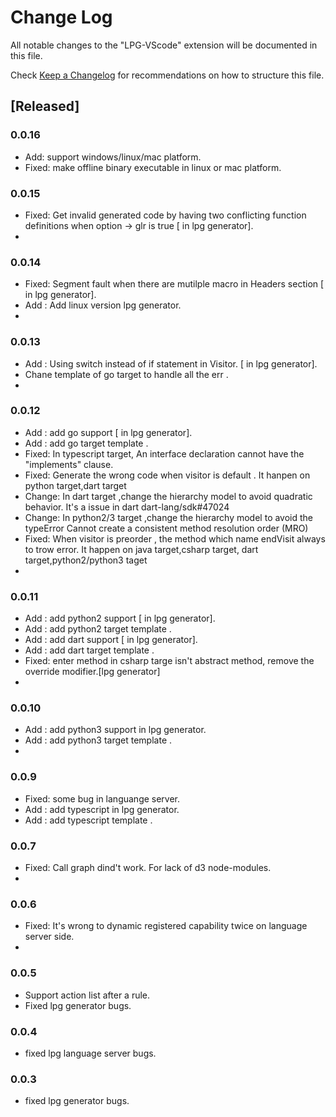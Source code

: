 # Change Log

All notable changes to the "LPG-VScode" extension will be documented in this file.

Check [Keep a Changelog](http://keepachangelog.com/) for recommendations on how to structure this file.

## [Released]
### 0.0.16
* Add: support windows/linux/mac platform.
* Fixed: make offline binary executable in linux or mac platform.
### 0.0.15
* Fixed: Get invalid generated code by having two conflicting function definitions when option -> glr is true [ in lpg generator].
* 
### 0.0.14
* Fixed: Segment fault when there are mutilple macro in Headers section [ in lpg generator].
* Add : Add linux version lpg generator.
* 
### 0.0.13
* Add : Using switch instead of if statement in Visitor.  [ in lpg generator].
* Chane template of go target to handle all the err .
* 
### 0.0.12
* Add : add go support  [ in lpg generator].
* Add : add go target template .
* Fixed: In typescript target, An interface declaration cannot have the "implements" clause. 
* Fixed: Generate  the wrong code when visitor is default . It hanpen on  python target,dart target
* Change: In dart target ,change the hierarchy model to avoid quadratic behavior. It's a issue in dart dart-lang/sdk#47024
* Change: In python2/3 target ,change the hierarchy model to avoid  the typeError Cannot create a consistent method resolution order (MRO)
* Fixed:  When visitor is preorder , the method which name  endVisit always to trow error. It happen on java target,csharp target, dart target,python2/python3 taget
* 
### 0.0.11
* Add : add python2 support  [ in lpg generator].
* Add : add python2 target template .
* Add : add dart support   [ in lpg generator].
* Add : add dart target template .
* Fixed: enter method in csharp targe isn't abstract method, remove the override modifier.[lpg generator]
* 
### 0.0.10
* Add : add python3 support in lpg generator.
* Add : add python3 target template .
* 
### 0.0.9
* Fixed: some bug in languange server.
* Add : add typescript in lpg generator.
* Add : add typescript template .
### 0.0.7
* Fixed: Call graph dind't work. For lack of d3 node-modules.
* 

### 0.0.6
* Fixed: It's wrong to dynamic registered capability twice on language server side.
* 
### 0.0.5
* Support action list after a rule.
* Fixed lpg generator bugs.
  
### 0.0.4
* fixed lpg language server bugs.
### 0.0.3
* fixed lpg generator bugs.

  
